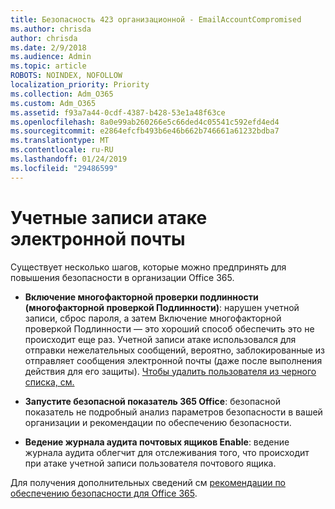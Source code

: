 ```yaml
---
title: Безопасность 423 организационной - EmailAccountCompromised
ms.author: chrisda
author: chrisda
ms.date: 2/9/2018
ms.audience: Admin
ms.topic: article
ROBOTS: NOINDEX, NOFOLLOW
localization_priority: Priority
ms.collection: Adm_O365
ms.custom: Adm_O365
ms.assetid: f93a7a44-0cdf-4387-b428-53e1a48f63ce
ms.openlocfilehash: 8a0e99ab260266e5c66ded4c05541c592efd4ed4
ms.sourcegitcommit: e2864efcfb493b6e46b662b746661a61232bdba7
ms.translationtype: MT
ms.contentlocale: ru-RU
ms.lasthandoff: 01/24/2019
ms.locfileid: "29486599"
---
```

# <a name="compromised-email-accounts"></a>Учетные записи атаке электронной почты

Существует несколько шагов, которые можно предпринять для повышения безопасности в организации Office 365.
  
- **Включение многофакторной проверки подлинности (многофакторной проверкой Подлинности)**: нарушен учетной записи, сброс пароля, а затем Включение многофакторной проверкой Подлинности — это хороший способ обеспечить это не происходит еще раз. Учетной записи атаке использовался для отправки нежелательных сообщений, вероятно, заблокированные из отправляет сообщения электронной почты (даже после выполнения действия для его защиты). [Чтобы удалить пользователя из черного списка, см.](https://technet.microsoft.com/library/ms.exch.eac.actioncenter.aspx)
    
- **Запустите безопасной показатель 365 Office**: безопасной показатель не подробный анализ параметров безопасности в вашей организации и рекомендации по обеспечению безопасности.
    
- **Ведение журнала аудита почтовых ящиков Enable**: ведение журнала аудита облегчит для отслеживания того, что происходит при атаке учетной записи пользователя почтового ящика.
    
Для получения дополнительных сведений см [рекомендации по обеспечению безопасности для Office 365](https://support.office.com/article/9295e396-e53d-49b9-ae9b-0b5828cdedc3.aspx).
  

